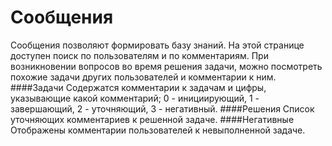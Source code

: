 Сообщения
=============
Сообщения позволяют формировать базу знаний.
На этой странице доступен поиск по пользователям и по комментариям.
При возникновении вопросов во время решения задачи, можно посмотреть похожие задачи
других пользователей и комментарии к ним.
####Задачи
Содержатся комментарии к задачам и цифры, указывающие какой комментарий;
  0 - инициирующий, 1 - завершающий, 2 - уточняющий, 3 - негативный.
####Решения
Список уточняющих комментариев к решенной задаче. 
####Негативные
Отображены комментарии пользователей к невыполненной задаче.
